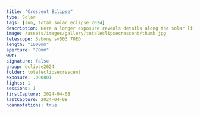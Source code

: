 ```yaml
---
title: "Crescent Eclipse"
type: Solar
tags: [sun, total solar eclipse 2024]
description: Here a longer exposure reveals details along the solar limb (the sun's edge) as the moon travels closer to totality.
image: /assets/images/gallery/totaleclipsecrescent/thumb.jpg
telescope: Svbony sv503 70ED
length: "1000mm"
aperture: "70mm"
wwt: 
signature: false
group: eclipse2024
folder: totaleclipsecrescent
exposure: .000001
lights: 1
sessions: 1 
firstCapture: 2024-04-08
lastCapture: 2024-04-08
noannotations: true
---
```

